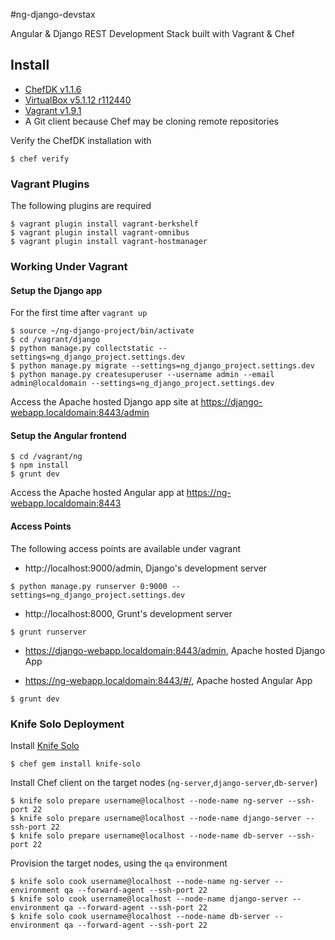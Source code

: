 #ng-django-devstax

Angular & Django REST Development Stack built with Vagrant & Chef

## Install
- [ChefDK v1.1.6](https://downloads.chef.io/chef-dk/)
- [VirtualBox v5.1.12 r112440](https://www.virtualbox.org/wiki/Downloads)
- [Vagrant v1.9.1](https://www.vagrantup.com/downloads.html)
- A Git client because Chef may be cloning remote repositories

Verify the ChefDK installation with
```shell
$ chef verify
```
### Vagrant Plugins

The following plugins are required

```shell
$ vagrant plugin install vagrant-berkshelf
$ vagrant plugin install vagrant-omnibus
$ vagrant plugin install vagrant-hostmanager
```

### Working Under Vagrant

#### Setup the Django app

For the first time after `vagrant up`

```shell
$ source ~/ng-django-project/bin/activate
$ cd /vagrant/django
$ python manage.py collectstatic --settings=ng_django_project.settings.dev
$ python manage.py migrate --settings=ng_django_project.settings.dev
$ python manage.py createsuperuser --username admin --email admin@localdomain --settings=ng_django_project.settings.dev
```
Access the Apache hosted Django app site at https://django-webapp.localdomain:8443/admin

#### Setup the Angular frontend
```shell
$ cd /vagrant/ng
$ npm install
$ grunt dev
```
Access the Apache hosted Angular app at https://ng-webapp.localdomain:8443

#### Access Points

The following access points are available under vagrant

* http://localhost:9000/admin, Django's development server
```shell
$ python manage.py runserver 0:9000 --settings=ng_django_project.settings.dev
```

* http://localhost:8000, Grunt's development server
```shell
$ grunt runserver
```

* https://django-webapp.localdomain:8443/admin, Apache hosted Django App

* https://ng-webapp.localdomain:8443/#/, Apache hosted Angular App
```shell
$ grunt dev
```

### Knife Solo Deployment

Install [Knife Solo](https://matschaffer.github.io/knife-solo)

```shell
$ chef gem install knife-solo
```

Install Chef client on the target nodes (`ng-server`,`django-server`,`db-server`)

```shell
$ knife solo prepare username@localhost --node-name ng-server --ssh-port 22
$ knife solo prepare username@localhost --node-name django-server --ssh-port 22
$ knife solo prepare username@localhost --node-name db-server --ssh-port 22
```
Provision the target nodes, using the `qa` environment

```shell
$ knife solo cook username@localhost --node-name ng-server --environment qa --forward-agent --ssh-port 22
$ knife solo cook username@localhost --node-name django-server --environment qa --forward-agent --ssh-port 22
$ knife solo cook username@localhost --node-name db-server --environment qa --forward-agent --ssh-port 22
```
